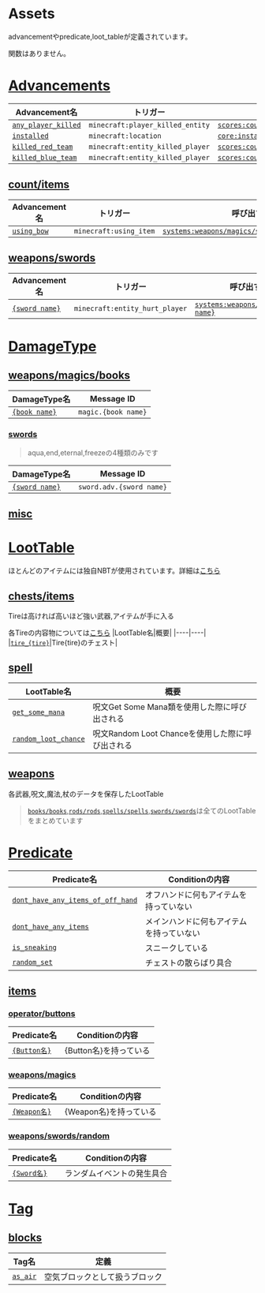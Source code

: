 # Assets
advancementやpredicate,loot_tableが定義されています。

関数はありません。

# [Advancements](advancements/)
|Advancement名|トリガー|呼び出す関数|
|----|----|----|
|[`any_player_killed`](advancements/any_player_killed.json)|`minecraft:player_killed_entity`|[`scores:count/killed/add/any_player_killed`](/Attack/data/scores/functions/count/killed/add/any_player_killed.mcfunction)|
|[`installed`](advancements/installed.json)|`minecraft:location`|[`core:installed/message`](/Attack/data/core/functions/installed/message.mcfunction)|
|[`killed_red_team`](advancements/killed_red_team.json)|`minecraft:entity_killed_player`|[`scores:count/killed/add/reds_score`](/Attack/data/scores/functions/count/killed/add/reds_score.mcfunction)|
|[`killed_blue_team`](advancements/killed_blue_team.json)|`minecraft:entity_killed_player`|[`scores:count/killed/add/blues_score`](/Attack/data/scores/functions/count/killed/add/blues_score.mcfunction)|

## [count/](advancements/count/)[items](advancements/count/items/)
|Advancement名|トリガー|呼び出す関数|
|----|----|----|
|[`using_bow`](advancements/count/items/using_bow.json)|`minecraft:using_item`|[`systems:weapons/magics/spells/count_using_time`](/Attack/data/systems/functions/weapons/magics/spells/count_using_time.mcfunction)|

## [weapons/](advancements/weapons/)[swords](advancements/weapons/swords/)
|Advancement名|トリガー|呼び出す関数|
|----|----|----|
|[`{sword name}`](advancements/weapons/swords/)|`minecraft:entity_hurt_player`|[`systems:weapons/swords/{sword name}`](/Attack/data/systems/functions/weapons/swords/)|

# [DamageType](damage_type/)
## [weapons/](damage_type/weapons/)[magics/](damage_type/weapons/magics/)[books](damage_type/weapons/magics/books/)
|DamageType名|Message ID|
|----|----|
|[`{book name}`](damage_type/weapons/magics/books/)|`magic.{book name}`|

### [swords](damage_type/weapons/swords/)
> aqua,end,eternal,freezeの4種類のみです

|DamageType名|Message ID|
|----|----|
|[`{sword name}`](damage_type/weapons/swords/)|`sword.adv.{sword name}`|

## [misc](damage_type/misc/)

# [LootTable](loot_tables/)
ほとんどのアイテムには独自NBTが使用されています。詳細は[こちら](/Attack\data\assets\loot_tables\weapons\About_NBTs.md)

## [chests/](loot_tables/chests/)[items](loot_tables/chests/items/)
Tireは高ければ高いほど強い武器,アイテムが手に入る

各Tireの内容物については[こちら](loot_tables/chests/items/Tire.md)
|LootTable名|概要|
|----|----|
|[`tire_{tire}`](loot_tables/chests/items/)|Tire{tire}のチェスト|

## [spell](loot_tables/spells/)
|LootTable名|概要|
|----|----|
|[`get_some_mana`](loot_tables/spells/get_some_mana.json)|呪文Get Some Mana類を使用した際に呼び出される|
|[`random_loot_chance`](loot_tables/spells/random_loot_chance.json)|呪文Random Loot Chanceを使用した際に呼び出される|

## [weapons](loot_tables/weapons/)
各武器,呪文,魔法,杖のデータを保存したLootTable

> [`books/books`](loot_tables/weapons/books/books.json),[`rods/rods`](loot_tables/weapons/rods/rods.json),[`spells/spells`](loot_tables/weapons/spells/spells.json),[`swords/swords`](loot_tables/weapons/swords/swords.json)は全てのLootTableをまとめています

# [Predicate](predicates/)
|Predicate名|Conditionの内容|
|----|----|
|[`dont_have_any_items_of_off_hand`](predicates/dont_have_any_items_of_off_hand.json)|オフハンドに何もアイテムを持っていない|
|[`dont_have_any_items`](predicates/dont_have_any_items.json)|メインハンドに何もアイテムを持っていない|
|[`is_sneaking`](predicates/is_sneaking.json)|スニークしている|
|[`random_set`](predicates/random_set.json)|チェストの散らばり具合|

## [items](predicates/items/)
### [operator/](predicates/items/operator/)[buttons](predicates/items/operator/buttons/)
|Predicate名|Conditionの内容|
|----|----|
|[`{Button名}`](predicates/items/operator/buttons/)|{Button名}を持っている|

### [weapons/](predicates/items/weapons/)[magics](predicates/items/weapons/magics/)
|Predicate名|Conditionの内容|
|----|----|
|[`{Weapon名}`](predicates/items/weapons/magics/)|{Weapon名}を持っている|

### [weapons/](predicates/items/weapons/)[swords/](predicates/items/weapons/swords/)[random](predicates/items/weapons/swords/random/)
|Predicate名|Conditionの内容|
|----|----|
|[`{Sword名}`](predicates/items/weapons/swords/random/)|ランダムイベントの発生具合|

# [Tag](tags/)
## [blocks](tags/blocks/)
|Tag名|定義|
|----|----|
|[`as_air`](tags/blocks/as_air.json)|空気ブロックとして扱うブロック|